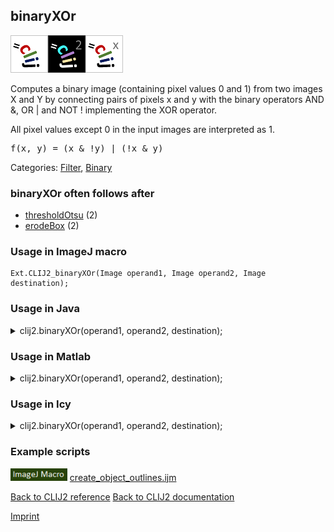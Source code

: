 ## binaryXOr
<img src="images/mini_clij1_logo.png"/><img src="images/mini_clij2_logo.png"/><img src="images/mini_clijx_logo.png"/>

Computes a binary image (containing pixel values 0 and 1) from two images X and Y by connecting pairs of
pixels x and y with the binary operators AND &, OR | and NOT ! implementing the XOR operator.

All pixel values except 0 in the input images are interpreted as 1.

<pre>f(x, y) = (x & !y) | (!x & y)</pre>

Categories: [Filter](https://clij.github.io/clij2-docs/reference__filter), [Binary](https://clij.github.io/clij2-docs/reference__binary)

### binaryXOr often follows after
* <a href="reference_thresholdOtsu">thresholdOtsu</a> (2)
* <a href="reference_erodeBox">erodeBox</a> (2)


### Usage in ImageJ macro
```
Ext.CLIJ2_binaryXOr(Image operand1, Image operand2, Image destination);
```




### Usage in Java


<details>

<summary>
clij2.binaryXOr(operand1, operand2, destination);
</summary>
<pre class="highlight">// init CLIJ and GPU
import net.haesleinhuepf.clij2.CLIJ2;
import net.haesleinhuepf.clij.clearcl.ClearCLBuffer;
CLIJ2 clij2 = CLIJ2.getInstance();

// get input parameters
ClearCLBuffer operand1 = clij2.push(operand1ImagePlus);
ClearCLBuffer operand2 = clij2.push(operand2ImagePlus);
destination = clij2.create(operand1);
</pre>

<pre class="highlight">
// Execute operation on GPU
clij2.binaryXOr(operand1, operand2, destination);
</pre>

<pre class="highlight">
//show result
destinationImagePlus = clij2.pull(destination);
destinationImagePlus.show();

// cleanup memory on GPU
clij2.release(operand1);
clij2.release(operand2);
clij2.release(destination);
</pre>

</details>





### Usage in Matlab


<details>

<summary>
clij2.binaryXOr(operand1, operand2, destination);
</summary>
<pre class="highlight">% init CLIJ and GPU
clij2 = init_clatlab();

% get input parameters
operand1 = clij2.pushMat(operand1_matrix);
operand2 = clij2.pushMat(operand2_matrix);
destination = clij2.create(operand1);
</pre>

<pre class="highlight">
% Execute operation on GPU
clij2.binaryXOr(operand1, operand2, destination);
</pre>

<pre class="highlight">
% show result
destination = clij2.pullMat(destination)

% cleanup memory on GPU
clij2.release(operand1);
clij2.release(operand2);
clij2.release(destination);
</pre>

</details>





### Usage in Icy


<details>

<summary>
clij2.binaryXOr(operand1, operand2, destination);
</summary>
<pre class="highlight">// init CLIJ and GPU
importClass(net.haesleinhuepf.clicy.CLICY);
importClass(Packages.icy.main.Icy);

clij2 = CLICY.getInstance();

// get input parameters
operand1_sequence = getSequence();
operand1 = clij2.pushSequence(operand1_sequence);
operand2_sequence = getSequence();
operand2 = clij2.pushSequence(operand2_sequence);
destination = clij2.create(operand1);
</pre>

<pre class="highlight">
// Execute operation on GPU
clij2.binaryXOr(operand1, operand2, destination);
</pre>

<pre class="highlight">
// show result
destination_sequence = clij2.pullSequence(destination)
Icy.addSequence(destination_sequence);
// cleanup memory on GPU
clij2.release(operand1);
clij2.release(operand2);
clij2.release(destination);
</pre>

</details>





### Example scripts
<a href="https://github.com/clij/clij2-docs/blob/master/src/main/macro/create_object_outlines.ijm"><img src="images/language_macro.png" height="20"/></a> [create_object_outlines.ijm](https://github.com/clij/clij2-docs/blob/master/src/main/macro/create_object_outlines.ijm)  


[Back to CLIJ2 reference](https://clij.github.io/clij2-docs/reference)
[Back to CLIJ2 documentation](https://clij.github.io/clij2-docs)

[Imprint](https://clij.github.io/imprint)
